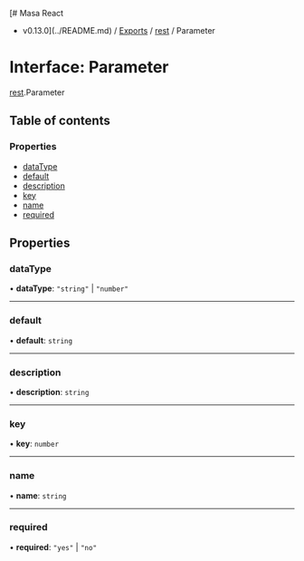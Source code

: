 [# Masa React
 - v0.13.0](../README.md) / [Exports](../modules.md) / [rest](../modules/rest.md) / Parameter

# Interface: Parameter

[rest](../modules/rest.md).Parameter

## Table of contents

### Properties

- [dataType](rest.Parameter.md#datatype)
- [default](rest.Parameter.md#default)
- [description](rest.Parameter.md#description)
- [key](rest.Parameter.md#key)
- [name](rest.Parameter.md#name)
- [required](rest.Parameter.md#required)

## Properties

### dataType

• **dataType**: ``"string"`` \| ``"number"``

___

### default

• **default**: `string`

___

### description

• **description**: `string`

___

### key

• **key**: `number`

___

### name

• **name**: `string`

___

### required

• **required**: ``"yes"`` \| ``"no"``
